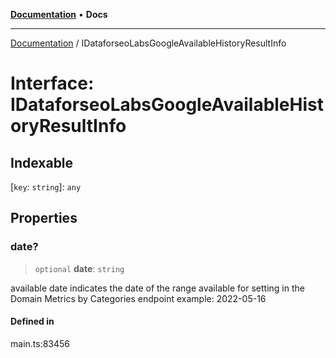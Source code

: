 [**Documentation**](../README.md) • **Docs**

***

[Documentation](../globals.md) / IDataforseoLabsGoogleAvailableHistoryResultInfo

# Interface: IDataforseoLabsGoogleAvailableHistoryResultInfo

## Indexable

 \[`key`: `string`\]: `any`

## Properties

### date?

> `optional` **date**: `string`

available date
indicates the date of the range available for setting in the Domain Metrics by Categories endpoint
example:
2022-05-16

#### Defined in

main.ts:83456
